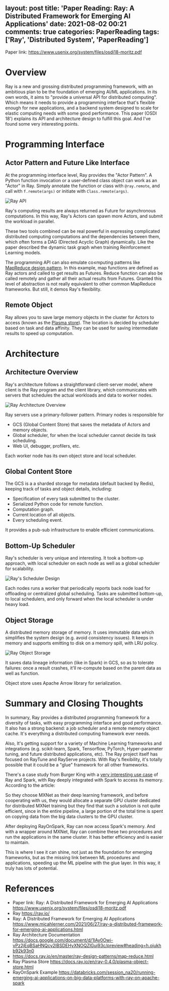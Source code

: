 layout: post
title: 'Paper Reading: Ray: A Distributed Framework for Emerging AI Applications'
date: 2021-08-02 00:21
comments: true
categories: PaperReading
tags: ['Ray', 'Distributed System', 'PaperReading']
---

Paper link: https://www.usenix.org/system/files/osdi18-moritz.pdf

# Overview

Ray is a new and grossing distributed programming framework, with an ambitious plan to be the foundation of emerging AI/ML applications. In its own words, it aims to "provide a universal API for distributed computing". 
Which means it needs to provide a programming interface that's flexible enough for new applications, and a backend system designed to scale for elastic computing needs with some good performance.
This paper (OSDI 18') explains its API and architecture design to fulfill this goal. And I've found some very interesting points.

<!--more-->

# Programming Interface

## Actor Pattern and Future Like Interface

At the programming interface level, Ray provides the "Actor Pattern". A Python function invocation or a user-defined class object can work as an "Actor" in Ray. Simply annotate the function or class with `@ray.remote`, and call with `f.remote(args)` or initiate with `Class.remote(args)`.

![Ray API](ray_api.png)

Ray's computing results are always returned as Future for asynchronous computations. In this way, Ray's Actors can spawn more Actors, and submit the workload in parallel.

These two tools combined can be real powerful in expressing complicated distributed computing computations and the dependencies between them, which often forms a DAG (Directed Acyclic Graph) dynamically. Like the paper described the dynamic task graph when training Reinforcement Learning models.

The programming API can also emulate co≤mputing patterns like [MapReduce design pattern](https://docs.ray.io/en/master/ray-design-patterns/map-reduce.html). In this example, map functions are defined as Ray actors and called to get results as Futures. Reduce function can also be called remotely and gather all their actual results from Futures.
Granted this level of abstraction is not really equivalent to other common MapReduce frameworks. But still, it demos Ray's flexibility.

## Remote Object

Ray allows you to save large memory objects in the cluster for Actors to access (known as the [Plasma store](https://docs.ray.io/en/ray-0.4.0/plasma-object-store.html)). The location is decided by scheduler based on task and data affinity. They can be used for saving intermediate results to speed up computation.

# Architecture

## Architecture Overview

Ray's architecture follows a straightforward client-server model, where client is the Ray program and the client library, which communicates with servers that schedules the actual workloads and data to worker nodes. 

![Ray Architecture Overview](ray_arch.png)

Ray servers use a primary-follower pattern. Primary nodes is responsible for 

- GCS (Global Content Store) that saves the metadata of Actors and memory objects. 
- Global scheduler, for when the local scheduler cannot decide its task scheduling.
- Web UI, debugger, profilers, etc.

Each worker node has its own object store and local scheduler.

## Global Content Store

The GCS is a a sharded storage for metadata (default backed by Redis), keeping track of tasks and object details, including:

- Specification of every task submitted to the cluster.
- Serialized Python code for remote function.
- Computation graph.
- Current location of all objects.
- Every scheduling event.

It provides a pub-sub infrastructure to enable efficient communications.

## Bottom-Up Scheduler
Ray's scheduler is very unique and interesting. It took a bottom-up approach, with local scheduler on each node as well as a global scheduler for scalability. 

![Ray's Scheduler Design](ray_scheduler.png)

Each nodes runs a worker that periodically reports back node load for offloading or centralized global scheduling.
Tasks are submitted bottom-up, to local schedulers, and only forward when the local scheduler is under heavy load.

## Object Storage

A distributed memory storage of memory. It uses immutable data which simplifies the system design (e.g. avoid consistency issues). It keeps in memory and supports emitting to disk on a memory spill, with LRU policy.

![Ray Object Storage](ray_plasma.png)

It saves data lineage information (like in Spark) in GCS, so as to tolerate failures: once a result crashes, it'll re-compute based on the parent data as well as function.

Object store uses Apache Arrow library for serialization.

# Summary and Closing Thoughts

In summary, Ray provides a distributed programming framework for a diversity of tasks, 
with easy programming interface and good performance.
It also has a strong backend: a job scheduler and a remote memory object cache. It's everything 
a distributed computing framework ever needs.

Also, It's getting support for a variety of Machine Learning frameworks and integrations 
(e.g. scikit-learn, Spark, Tensorflow, PyTorch, Hyper-parameter tuning, and future distributed applications, etc).
The Ray project itself has focused on RayTune and RayServe projects. 
With Ray's flexibility, it's totally possible
that it could be a "glue" framework for all other frameworks.

There's a case study from Burger King with a [very interesting use case](https://databricks.com/session_na20/running-emerging-ai-applications-on-big-data-platforms-with-ray-on-apache-spark)
of Ray and Spark, with Ray deeply integrated with Spark to access its memory. According to the article:

  So they choose MXNet as their deep learning framework, and before cooperating with us, 
  they would allocate a separate GPU cluster dedicated for distributed MXNet training 
  but they find that such a solution is not quite efficient, since in the entire pipeline, 
  a large portion of the total time is spent on copying data from the big data clusters to the GPU cluster.

After deploying RayOnSpark, Ray can now access Spark's memory. And with a wrapper around MXNet,
Ray can combine these two procedures and run the applications in the same cluster. It has better
efficiency and is easier to maintain.

This is where I see it can shine, not just as the foundation for emerging frameworks,
but as the missing link between ML procedures and applications,
speeding up the ML pipeline with the glue layer. In this way, it truly has
lots of potential.

# References

- Paper link: Ray: A Distributed Framework for Emerging AI Applications https://www.usenix.org/system/files/osdi18-moritz.pdf
- Ray https://ray.io/
- Ray: A Distributed Framework for Emerging AI Applications https://www.micahlerner.com/2021/06/27/ray-a-distributed-framework-for-emerging-ai-applications.html
- Ray Architecture Documentation https://docs.google.com/document/d/1lAy0Owi-vPz2jEqBSaHNQcy2IBSDEHyXNOQZlGuj93c/preview#heading=h.ojukhb92k93n0
- https://docs.ray.io/en/master/ray-design-patterns/map-reduce.html
- Ray Plasma Store https://docs.ray.io/en/ray-0.4.0/plasma-object-store.html
- RayOnSpark Example https://databricks.com/session_na20/running-emerging-ai-applications-on-big-data-platforms-with-ray-on-apache-spark